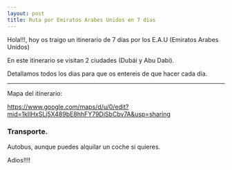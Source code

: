 ```yaml
---
layout: post
title: Ruta por Emiratos Arabes Unidos en 7 dias
---
```


Hola!!!, hoy os traigo un itinerario de 7 dias por los E.A.U (Emiratos Arabes Unidos)

En este itinerario se visitan 2 ciudades (Dubái y Abu Dabi).

Detallamos todos los dias para que os entereis de que hacer cada dia.

----

Mapa del itinerario:

https://www.google.com/maps/d/u/0/edit?mid=1kIIHxSLj5X489bE8hhFY79DiSbCbv7A&usp=sharing


### Transporte.

Autobus, aunque puedes alquilar un coche si quieres.


Adios!!!!
